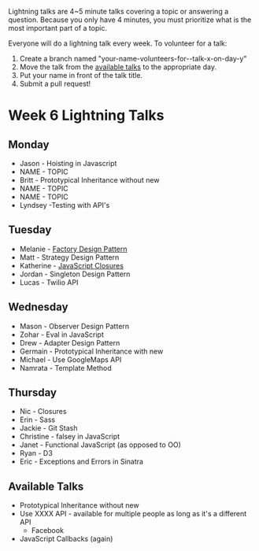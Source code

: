 Lightning talks are 4~5 minute talks covering a topic or answering a question.
Because you only have 4 minutes, you must prioritize what is the most important
part of a topic.

Everyone will do a lightning talk every week. To volunteer for a talk:

1. Create a branch named "your-name-volunteers-for--talk-x-on-day-y"
2. Move the talk from the [available talks](#availabl-talks) to the appropriate
   day.
3. Put your name in front of the talk title.
4. Submit a pull request!

# Week 6 Lightning Talks

## Monday

* Jason - Hoisting in Javascript
* NAME - TOPIC
* Britt - Prototypical Inheritance without new
* NAME - TOPIC
* NAME - TOPIC
* Lyndsey -Testing with API's


## Tuesday

* Melanie - [Factory Design Pattern](./student_files/factory_design_pattern.md)
* Matt - Strategy Design Pattern
* Katherine - [JavaScript Closures](https://gist.github.com/raorao/7455054)
* Jordan - Singleton Design Pattern
* Lucas - Twilio API


## Wednesday

* Mason - Observer Design Pattern
* Zohar - Eval in JavaScript
* Drew - Adapter Design Pattern
* Germain - Prototypical Inheritance with new
* Michael - Use GoogleMaps API
* Namrata - Template Method
## Thursday

* Nic -  Closures
* Erin - Sass
* Jackie - Git Stash
* Christine - falsey in JavaScript
* Janet - Functional JavaScript (as opposed to OO)
* Ryan - D3
* Eric - Exceptions and Errors in Sinatra



## Available Talks
  * Prototypical Inheritance without new
  * Use XXXX API - available for multiple people as long as it's a different API
    * Facebook
  * JavaScript Callbacks (again)


